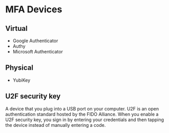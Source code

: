 # MFA Devices

## Virtual

- Google Authenticator
- Authy
- Microsoft Authenticator

## Physical

- YubiKey

## U2F security key

A device that you plug into a USB port on your computer. U2F is an open authentication standard hosted by the FIDO Alliance. When you enable a U2F security key, you sign in by entering your credentials and then tapping the device instead of manually entering a code.
